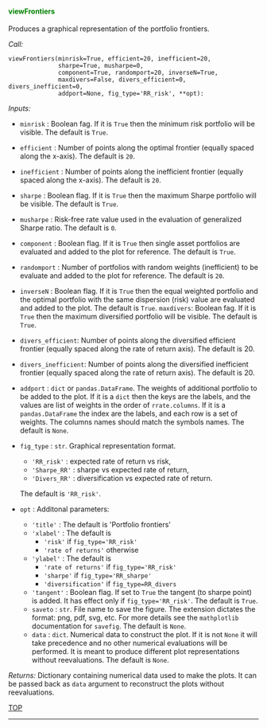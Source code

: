 
<a name="viewFrontiers"></a>

#### <span style="color:green">viewFrontiers</span>

Produces a graphical representation of the portfolio frontiers.

*Call:*
```
viewFrontiers(minrisk=True, efficient=20, inefficient=20,
              sharpe=True, musharpe=0,
              component=True, randomport=20, inverseN=True,
              maxdivers=False, divers_efficient=0, divers_inefficient=0,
              addport=None, fig_type='RR_risk', **opt):
```
*Inputs:*
* `minrisk` : Boolean fag. If it is `True` then the minimum risk portfolio will
be visible. The default is `True`.
* `efficient` : Number of points along the optimal frontier (equally spaced
	 along the x-axis). The default is `20`.
* `inefficient` : Number of points along the inefficient frontier (equally
	 spaced along the x-axis). The default is `20`.
* `sharpe` : Boolean flag. If it is `True` then the maximum Sharpe portfolio will
be visible. The default is `True`.
* `musharpe` : Risk-free rate value used in the evaluation of generalized
Sharpe ratio. The default is `0`.
* `component` : Boolean flag. If it is `True` then single asset portfolios
are evaluated and added to the plot for reference. The default is `True`.
* `randomport` : Number of portfolios with random weights (inefficient) to be
evaluate and added to the plot for reference. The default is `20`.
* `inverseN` : Boolean flag. If it is `True` then the equal weighted portfolio and
the optimal portfolio with the same dispersion (risk) value are evaluated and
added to the plot. The default is `True`.
`maxdivers`: Boolean fag. If it is `True` then the maximum diversified portfolio
will be visible. The default is `True`.
* `divers_efficient`: Number of points along the diversified efficient frontier
(equally spaced along the rate of return axis). The default is 20.
* `divers_inefficient`: Number of points along the diversified inefficient frontier
(equally spaced along the rate of return axis). The default is 20.
* `addport` : `dict` or `pandas.DataFrame`.
The weights of additional portfolio to be added to the plot.
If it is a `dict` then the keys are the labels, and the values are
list of weights in the order of `rrate.columns`. If it is a
`pandas.DataFrame` the index are the labels, and each row is a set
of weights. The columns names should match the symbols names.
The default is `None`.
* `fig_type` : `str`. Graphical representation format.
    * `'RR_risk'` : expected rate of return vs risk,
    * `'Sharpe_RR'` : sharpe vs expected rate of return,
    * `'Divers_RR'` : diversification vs expected rate of return.

    The default is `'RR_risk'`.
* `opt` : Additonal parameters:
    * `'title'` : The default is 'Portfolio frontiers'
    * `'xlabel'` : The default is
        - `'risk'` if `fig_type='RR_risk'`
        - `'rate of returns'` otherwise
    * `'ylabel'` : The default is
        - `'rate of returns'` if `fig_type='RR_risk'`
        - `'sharpe'` if `fig_type='RR_sharpe'`
        - `'diversification'` if `fig_type=RR_divers`
    * `'tangent'` : Boolean flag. If set to `True` the tangent
        (to sharpe point) is added. It has effect only  if
        `fig_type='RR_risk'`. The default is `True`.
    * `saveto` : `str`.
        File name to save the figure. The extension dictates the format:
        png, pdf, svg, etc. For more details see the `mathplotlib`
        documentation for `savefig`. The default is `None`.
    * `data` : `dict`.
        Numerical data to construct the plot. If it is not `None` it
        will take precedence and no other numerical evaluations will be
        performed. It is meant to produce different plot representations
        without reevaluations. The default is `None`.

*Returns:* Dictionary containing numerical data used to make the plots.
It can be passed back as `data` argument to reconstruct the plots without
reevaluations.

[TOP](#TOP)

---
